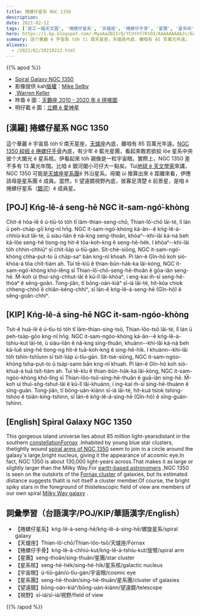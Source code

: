 ```yaml
---
title: 捲螺仔星系 NGC 1350
description:
date: 2021-02-12
tags: ['逐工一幅天文圖', '捲螺仔星系', '天爐座', '捲螺仔手骨', '星團', '星系核', '宇宙眼', '星系團', '望遠鏡', '視野']
hero: https://1.bp.blogspot.com/-MyoAaZBIIrQ/YCUthY7RtOI/AAAAAAAAAJc/EAF-eQO5e_o6mP0yvBM-iq2TadGv6LstACLcBGAsYHQ/s2048/NGC1350_crop.jpg
summary: 這个華麗 ê 宇宙島 to̍h tī 南天星座，天爐座內底，離咱有 85 百萬光年遠。
aliases:
  - /2021/02/20210212.html
---
```


{{% apod %}}

- [Spiral Galaxy NGC 1350](https://apod.nasa.gov/apod/ap210212.html)
- 影像提供 kah[版權](https://apod.nasa.gov/apod/lib/about_apod.html#srapply)：[Mike Selby](https://www.facebook.com/masterdarksastro/)
- ,[Warren Keller](http://www.billionsandbillions.com/)
- 昨昏 ê 圖：[天鵝座 2010 - 2020 年 ê 拼接圖](https://www.apod.tw/2021/02/20210211.html)
- 明仔載 ê 圖：[立體 ê 愛神星](https://www.apod.tw/2021/02/20210213.html)

## [漢羅] 捲螺仔星系 NGC 1350

這个華麗 ê 宇宙島 to̍h tī 南天星座，[天爐座](http://www.hawastsoc.org/deepsky/for/index.html)內底，離咱有 85 百萬光年遠。[NGC 1350 絞絚 ê 捲螺仔手骨](https://www.eso.org/public/news/eso0532/)內底，有少年 ê 藍光星團，看起來敢若欲絞 lŏe 星系中央彼个大閣光 ê 星系核。伊看起來 to̍h 親像是一粒宇宙眼。實際上，NGC 1350 差不多有 13 萬光年闊。比咱 ê 銀河閣小可仔大一點矣。Tùi[地球 ê 天文學家](https://en.wikipedia.org/wiki/List_of_largest_optical_reflecting_telescopes)來講，NGC 1350 可能是[天爐座星系團](https://apod.nasa.gov/apod/fap/ap160611.html)ê 外沿星系。毋閣 ùi 推算出來 ê 距離來看，伊應該毋是星系團 ê 成員。當然，tī 望遠鏡視野內底，彼寡足清楚 ê 前景星，是咱 ê 捲螺仔星系（[銀河](https://solarsystem.nasa.gov/resources/285/the-milky-way-galaxy/)）ê 成員星。

## [POJ] Kńg-lê-á seng-hē NGC it-sam-ngó͘-khòng

Chit-ê hôa-lē ê ú-tiū-tó to̍h tī lâm-thian-seng-chō, Thian-lô͘-chō lāi-té, lî lán ū peh-cha̍p-gō͘ kng-nî hn̄g. NGC it-sam-ngó͘-khòng ká-ân--ê kńg-lê-á-chhiú-kut lāi-té, ū siàu-liân ê nâ-kng seng-thoân, khòaⁿ--khí-lâi ká-ná beh ká-lŏe seng-hē tiong-ng hit-ê tōa-koh-kng ê seng-hē-he̍k. I khòaⁿ--khí-lâi to̍h chhin-chhiūⁿ sī chi̍t-lia̍p ú-tiū-gán. Si̍t-chè-siōng, NGC it-sam-ngó͘-khòng chha-put-to ū cha̍p-saⁿ bān kng-nî khoah. Pì lán-ê Gîn-hô koh sió-khóa-á tōa chi̍t-tiám ah. Tùi tē-kiû ê thian-bûn-ha̍k-ka lâi-kóng, NGC it-sam-ngó͘-khòng khó-lêng sī Thian-lô͘-chō-seng-hē-thoân ê gōa-iân seng-hē. M̄-koh ùi thui-sǹg-chhut-lâi ê kū-lî lâi-khòaⁿ, i eng-kai m̄-sī seng-hē-thòaⁿ ê sêng-goân. Tong-jiân, tī bōng-oán-kiàⁿ sī-iá lāi-té, hit-kóa chiok chheng-chhó͘ ê chiân-kéng-chhiⁿ, sī lán-ê kńg-lê-á-seng-hē (Gîn-hô) ê sêng-goân-chhiⁿ.

## [KIP] Kńg-lê-á sing-hē NGC it-sam-ngóo-khòng

Tsit-ê huâ-lē ê ú-tīu-tó to̍h tī lâm-thian-sing-tsō, Thian-lôo-tsō lāi-té, lî lán ū peh-tsa̍p-gōo kng-nî hn̄g. NGC it-sam-ngóo-khòng ká-ân--ê kńg-lê-á-tshíu-kut lāi-té, ū siàu-liân ê nâ-kng sing-thuân, khuànn--khí-lâi ká-ná beh ká-luĕ sing-hē tiong-ng hit-ê tuā-koh-kng ê sing-hē-hi̍k. I khuànn--khí-lâi to̍h tshin-tshīunn sī tsi̍t-lia̍p ú-tīu-gán. Si̍t-tsè-siōng, NGC it-sam-ngóo-khòng tsha-put-to ū tsa̍p-sann bān kng-nî khuah. Pì lán-ê Gîn-hô koh sió-khuá-á tuā tsi̍t-tiám ah. Tuì tē-kîu ê thian-bûn-ha̍k-ka lâi-kóng, NGC it-sam-ngóo-khòng khó-lîng sī Thian-lôo-tsō-sing-hē-thuân ê guā-iân sing-hē. M̄-koh uì thui-sǹg-tshut-lâi ê kū-lî lâi-khuànn, i ing-kai m̄-sī sing-hē-thuànn ê sîng-guân. Tong-jiân, tī bōng-uán-kiànn sī-iá lāi-té, hit-kuá tsiok tshing-tshóo ê tsiân-kíng-tshinn, sī lán-ê kńg-lê-á-sing-hē (Gîn-hô) ê sîng-guân-tshinn.

## [English] Spiral Galaxy NGC 1350 

This gorgeous island universe lies about 85 million light-yearsdistant in the southern [constellationFornax](http://www.hawastsoc.org/deepsky/for/index.html) .Inhabited by young blue star clusters, thetightly wound [spiral arms of NGC 1350](https://www.eso.org/public/news/eso0532/) seem to join in a circle around the galaxy's large,bright nucleus, giving it the appearance of acosmic eye.In fact, NGC 1350 is about 130,000 light-years across.That makes it as large or slightly larger than the Milky Way.For [earth-based astronomers](https://en.wikipedia.org/wiki/List_of_largest_optical_reflecting_telescopes) ,NGC 1350 is seen on the outskirts of the [Fornax cluster](https://apod.nasa.gov/apod/ap160611.html) of galaxies, but its estimated distance suggests thatit is not itself a cluster member.Of course, the bright spiky stars in the foreground of thistelescopic field of view are members of our own spiral [Milky Way galaxy](https://solarsystem.nasa.gov/resources/285/the-milky-way-galaxy/) .

## 詞彙學習（台語漢字/POJ/KIP/華語漢字/English）

- 【捲螺仔星系】kńg-lê-á-seng-hē/kńg-lê-á-sing-hē/螺旋星系/spiral galaxy
- 【天爐座】Thian-lô͘-chō/Thian-lôo-tsō/天爐座/Fornax
- 【捲螺仔手骨】kńg-lê-á-chhiú-kut/kńg-lê-á-tshíu-kut/旋臂/spiral arm
- 【星團】seng-thoân/sing-thuân/星團/star cluster
- 【星系核】seng-hē-he̍k/sing-hē-hi̍k/星系核/galactic nucleus
- 【宇宙眼】ú-tiū-gán/ú-tīu-gán/宇宙眼/cosmic eye
- 【星系團】seng-hē-thoân/sing-hē-thuân/星系團/cluster of galaxies
- 【望遠鏡】bōng-oán-kiàⁿ/bōng-uán-kiànn/望遠鏡/telescope
- 【視野】sī-iá/sī-iá/視野/field of view

{{% /apod %}}
